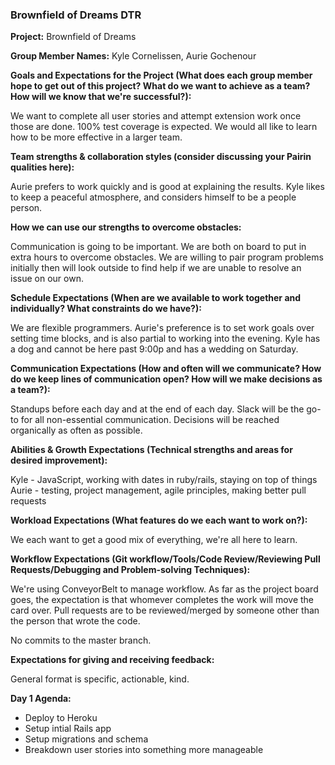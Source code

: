 ### Brownfield of Dreams DTR

**Project:** Brownfield of Dreams

**Group Member Names:** Kyle Cornelissen, Aurie Gochenour

**Goals and Expectations for the Project (What does each group member hope to get out of this project? What do we want to achieve as a team? How will we know that we're successful?):**

We want to complete all user stories and attempt extension work once those are done. 100% test coverage is expected.  We would all like to learn how to be more effective in a larger team.

**Team strengths & collaboration styles (consider discussing your Pairin qualities here):**

Aurie prefers to work quickly and is good at explaining the results.  Kyle likes to keep a peaceful atmosphere, and considers himself to be a people person.

**How we can use our strengths to overcome obstacles:**

Communication is going to be important. We are both on board to put in extra hours to overcome obstacles. We are willing to pair program problems initially then will look outside to find help if we are unable to resolve an issue on our own.

**Schedule Expectations (When are we available to work together and individually? What constraints do we have?):**

We are flexible programmers.  Aurie's preference is to set work goals over setting time blocks, and is also partial to working into the evening.  Kyle has a dog and cannot be here past 9:00p and has a wedding on Saturday.

**Communication Expectations (How and often will we communicate? How do we keep lines of communication open? How will we make decisions as a team?):**

Standups before each day and at the end of each day. Slack will be the go-to for all non-essential communication.  Decisions will be reached organically as often as possible.

**Abilities & Growth Expectations (Technical strengths and areas for desired improvement):**

Kyle - JavaScript, working with dates in ruby/rails, staying on top of things  
Aurie - testing, project management, agile principles, making better pull requests

**Workload Expectations (What features do we each want to work on?):**

We each want to get a good mix of everything, we're all here to learn.

**Workflow Expectations (Git workflow/Tools/Code Review/Reviewing Pull Requests/Debugging and Problem-solving Techniques):**

We're using ConveyorBelt to manage workflow.  As far as the project board goes, the expectation is that whomever completes the work will move the card over.  Pull requests are to be reviewed/merged by someone other than the person that wrote the code.

No commits to the master branch.

**Expectations for giving and receiving feedback:**

General format is specific, actionable, kind.

**Day 1 Agenda:**

- Deploy to Heroku
- Setup intial Rails app
- Setup migrations and schema
- Breakdown user stories into something more manageable
